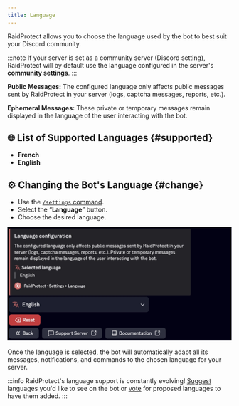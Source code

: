 ```yaml
---
title: Language
---
```


RaidProtect allows you to choose the language used by the bot to best suit your Discord community.

:::note
If your server is set as a community server (Discord setting), RaidProtect will by default use the language configured in the server's **community settings**.
:::

**Public Messages:** The configured language only affects public messages sent by RaidProtect in your server (logs, captcha messages, reports, etc.).

**Ephemeral Messages:** These private or temporary messages remain displayed in the language of the user interacting with the bot.

## 🌐 List of Supported Languages {#supported}

- **French**
- **English**

## ⚙️ Changing the Bot's Language {#change}

- Use the [`/settings` command](./setup.md#settings).
- Select the “**Language**” button.
- Choose the desired language.

![Screenshot of language settings](../../../en/docusaurus-plugin-content-docs/version-3.1.1/assets/rp-settings-language.webp)

Once the language is selected, the bot will automatically adapt all its messages, notifications, and commands to the chosen language for your server.

:::info
RaidProtect's language support is constantly evolving! [Suggest](https://suggestions.raidprotect.bot) languages you'd like to see on the bot or [vote](https://suggestions.raidprotect.bot) for proposed languages to have them added.
:::